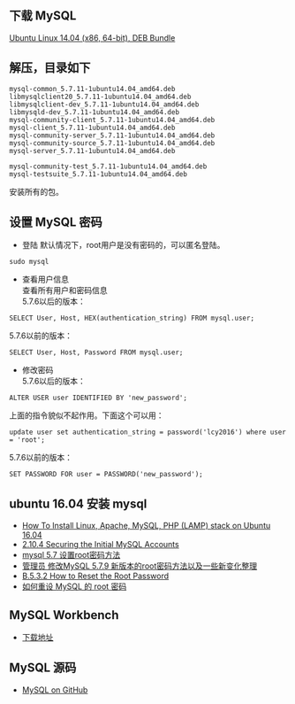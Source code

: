 ## 下载 MySQL
[Ubuntu Linux 14.04 (x86, 64-bit), DEB Bundle](http://downloads.mysql.com/archives/community/)
## 解压，目录如下
```
mysql-common_5.7.11-1ubuntu14.04_amd64.deb
libmysqlclient20_5.7.11-1ubuntu14.04_amd64.deb
libmysqlclient-dev_5.7.11-1ubuntu14.04_amd64.deb
libmysqld-dev_5.7.11-1ubuntu14.04_amd64.deb
mysql-community-client_5.7.11-1ubuntu14.04_amd64.deb
mysql-client_5.7.11-1ubuntu14.04_amd64.deb
mysql-community-server_5.7.11-1ubuntu14.04_amd64.deb
mysql-community-source_5.7.11-1ubuntu14.04_amd64.deb
mysql-server_5.7.11-1ubuntu14.04_amd64.deb

mysql-community-test_5.7.11-1ubuntu14.04_amd64.deb
mysql-testsuite_5.7.11-1ubuntu14.04_amd64.deb
```
安装所有的包。
## 设置 MySQL 密码
- 登陆
默认情况下，root用户是没有密码的，可以匿名登陆。
```
sudo mysql
```  
- 查看用户信息  
查看所有用户和密码信息  
5.7.6以后的版本：  
```
SELECT User, Host, HEX(authentication_string) FROM mysql.user;
```
5.7.6以前的版本：
```
SELECT User, Host, Password FROM mysql.user;
```
- 修改密码  
5.7.6以后的版本：  
```
ALTER USER user IDENTIFIED BY 'new_password';
```
上面的指令貌似不起作用。下面这个可以用：
```
update user set authentication_string = password('lcy2016') where user = 'root';
```
5.7.6以前的版本：
```
SET PASSWORD FOR user = PASSWORD('new_password');
```
## ubuntu 16.04 安装 mysql
- [How To Install Linux, Apache, MySQL, PHP (LAMP) stack on Ubuntu 16.04](https://www.digitalocean.com/community/tutorials/how-to-install-linux-apache-mysql-php-lamp-stack-on-ubuntu-16-04)
- [2.10.4 Securing the Initial MySQL Accounts](http://dev.mysql.com/doc/refman/5.7/en/default-privileges.html)  
- [mysql 5.7 设置root密码方法](http://my.oschina.net/zhailibao2010/blog/529887)  
- [管理员 修改MySQL 5.7.9 新版本的root密码方法以及一些新变化整理](http://www.bubuko.com/infodetail-1339969.html)  
- [B.5.3.2 How to Reset the Root Password](http://dev.mysql.com/doc/refman/5.7/en/resetting-permissions.html)
- [如何重设 MySQL 的 root 密码](http://www.ghostchina.com/how-to-reset-mysqls-root-password/)
## MySQL Workbench
- [下载地址](http://downloads.mysql.com/archives/workbench/)
## MySQL 源码
- [MySQL on GitHub](http://mysqlrelease.com/2014/09/mysql-on-github/)
